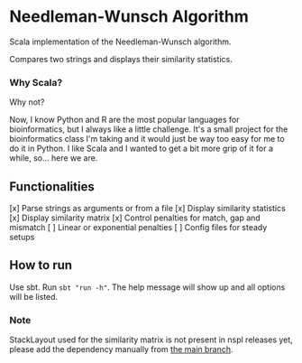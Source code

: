 # Needleman-Wunsch Algorithm

Scala implementation of the Needleman-Wunsch algorithm.

Compares two strings and displays their similarity statistics.

### Why Scala?

Why not?

Now, I know Python and R are the most popular languages for bioinformatics, but I always like a little challenge. It's a small project for the bioinformatics class I'm taking and it would just be way too easy for me to do it in Python. I like Scala and I wanted to get a bit more grip of it for a while, so... here we are.

## Functionalities
[x] Parse strings as arguments or from a file
[x] Display similarity statistics
[x] Display similarity matrix
[x] Control penalties for match, gap and mismatch
[ ] Linear or exponential penalties
[ ] Config files for steady setups

## How to run

Use sbt. Run `sbt "run -h"`. The help message will show up and all options will be listed.

### Note

StackLayout used for the similarity matrix is not present in nspl releases yet, please add the dependency manually from [the main branch](https://github.com/pityka/nspl).
